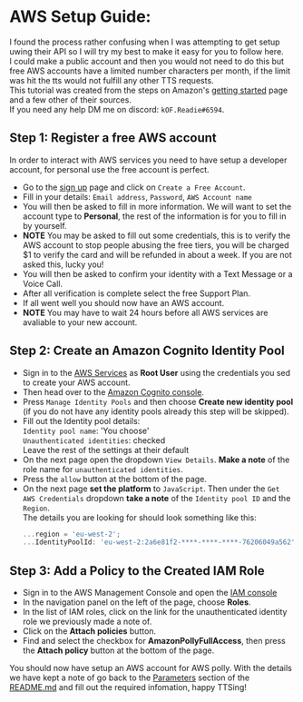 # AWS Setup Guide:
I found the process rather confusing when I was attempting to get setup uwing their API so I will try my best to make it easy for you to follow here.  
I could make a public account and then you would not need to do this but free AWS accounts have a limited number characters per month, if the limit was hit the tts would not fulfill any other TTS requests.  
This tutorial was created from the steps on Amazon's [getting started](https://docs.aws.amazon.com/sdk-for-javascript/v2/developer-guide/getting-started-browser.html) page and a few other of their sources.  
If you need any help DM me on discord: `kOF.Readie#6594`.
## Step 1: Register a free AWS account
In order to interact with AWS services you need to have setup a developer account, for personal use the free account is perfect.
- Go to the [sign up](https://aws.amazon.com/free/) page and click on `Create a Free Account`.
- Fill in your details: `Email address`, `Password`, `AWS Account name`
- You will then be asked to fill in more information. We will want to set the account type to **Personal**, the rest of the information is for you to fill in by yourself.
- **NOTE** You may be asked to fill out some credentials, this is to verify the AWS account to stop people abusing the free tiers, you will be charged $1 to verify the card and will be refunded in about a week. If you are not asked this, lucky you!
- You will then be asked to confirm your identity with a Text Message or a Voice Call.
- After all verification is complete select the free Support Plan.
- If all went well you should now have an AWS account.
- **NOTE** You may have to wait 24 hours before all AWS services are avaliable to your new account.
## Step 2: Create an Amazon Cognito Identity Pool
- Sign in to the [AWS Services](https://aws.amazon.com/marketplace/management/signin) as **Root User** using the credentials you sed to create your AWS account.
- Then head over to the [Amazon Cognito console](https://eu-west-2.console.aws.amazon.com/cognito/home?region=eu-west-2#).
- Press `Manage Identity Pools` and then choose **Create new identity pool** (if you do not have any identity pools already this step will be skipped).
- Fill out the Identity pool details:  
  `Identity pool name`: 'You choose'  
  `Unauthenticated identities`: checked  
  Leave the rest of the settings at their default
- On the next page open the dropdown `View Details`. **Make a note** of the role name for `unauthenticated identities`.
- Press the `allow` button at the bottom of the page.
- On the next page **set the platform** to `JavaScript`. Then under the `Get AWS Credentials` dropdown **take a note** of the `Identity pool ID` and the `Region`.  
  The details you are looking for should look something like this:
  ```js
  ...region = 'eu-west-2';
  ...IdentityPoolId: 'eu-west-2:2a6e81f2-****-****-****-76206049a562';
  ```
## Step 3: Add a Policy to the Created IAM Role
- Sign in to the AWS Management Console and open the [IAM console](https://console.aws.amazon.com/iam/)
- In the navigation panel on the left of the page, choose **Roles**.
- In the list of IAM roles, click on the link for the unauthenticated identity role we previously made a note of.
- Click on the **Attach policies** button.
- Find and select the checkbox for **AmazonPollyFullAccess**, then press the **Attach policy** button at the bottom of the page.

You should now have setup an AWS account for AWS polly. With the details we have kept a note of go back to the [Parameters](https://github.com/kOFReadie/AWS-Polly-for-SpeechChat#parameters) section of the [README.md](https://github.com/kOFReadie/AWS-Polly-for-SpeechChat#parameters) and fill out the required infomation, happy TTSing!